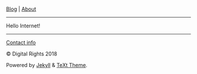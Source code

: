 

[Blog](https://digital-rights.github.io/light/archive) | [About](https://digital-rights.github.io/light/about)


---

Hello Internet! 

---

[Contact info](https://digital-rights.github.io/light/contact)

© Digital Rights 2018

Powered by [Jekyll](https://jekyllrb.com) & [TeXt Theme](https://github.com/kitian616/jekyll-TeXt-theme).